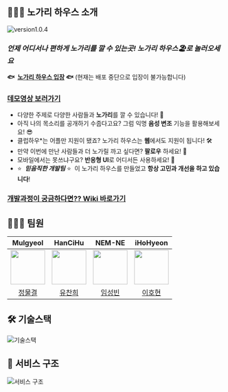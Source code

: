 ## 👨🏻‍🏫 노가리 하우스 소개

<img src="https://img.shields.io/badge/version-v1.0.4-red" alt="version1.0.4" />
   
   
### ***언제 어디서나 편하게 노가리를 깔 수 있는곳! 노가리 하우스🏖로 놀러오세요***

 **🐟  [노가리 하우스 입장](https://nogarihouse.nemne.dev/) 🐟**
 (현재는 배포 중단으로 입장이 불가능합니다)
 
 ### [데모영상 보러가기](https://www.youtube.com/watch?v=f8WZy0YLImw)
 
- 다양한 주제로 다양한 사람들과 **노가리**를 깔 수 있습니다! 🎤
- 아직 나의 목소리를 공개하기 수줍다고요? 그럼 익명 **음성 변조** 기능을 활용해보세요! 😎
- 클럽하우*는 어플만 지원이 됐죠? 노가리 하우스는 **웹**에서도 지원이 됩니다! 🛠️
- 만약 이번에 만난 사람들과 더 노가릴 까고 싶다면? **팔로우** 하세요! 🙌
- 모바일에서는 못쓰냐구요? **반응형 UI**로 어디서든 사용하세요! 🤩
- ⭐  ***믿음직한 개발팀*** ⭐  이 노가리 하우스를 만들었고 **항상 고민과 개선을 하고 있습니다**!

### [개발과정이 궁금하다면?? Wiki 바로가기](https://github.com/boostcampwm-2021/WEB27-NogariHouse/wiki)

## 🧑🏻‍💻 팀원

|                                **Mulgyeol**                                 |                                 **HanCiHu**                                 |                                 **NEM-NE**                                 |                                 **iHoHyeon**                                 |
| :-------------------------------------------------------------------------: | :-------------------------------------------------------------------------: | :-------------------------------------------------------------------------: | :-------------------------------------------------------------------------: |
| <img src="https://avatars.githubusercontent.com/u/59464537?v=4" width="80"> | <img src="https://avatars.githubusercontent.com/u/51700274?v=4" width="80"> | <img src="https://avatars.githubusercontent.com/u/55152516?v=4" width="80"> | <img src="https://github.com/iHoHyeon.png" width="80"> |
|                    [정물결](https://github.com/Mulgyeol)                    |                    [유찬희](https://github.com/HanCiHu)                     | [임성빈](https://github.com/NEM-NE)|[이호현](https://github.com/iHoHyeon)


## 🛠 기술스택
![기술스택](https://user-images.githubusercontent.com/51700274/142964922-ba3050d2-ba73-4110-ad91-4934a1f41476.png)

## 🔎 서비스 구조

![서비스 구조](https://user-images.githubusercontent.com/51700274/142964943-074d89bb-7458-47a1-bde1-283c544e981a.png)
